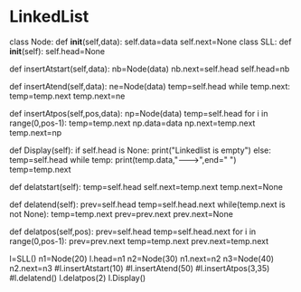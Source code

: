 # LinkedList
class Node:
    def __init__(self,data):
        self.data=data
        self.next=None
class SLL:
    def __init__(self):
        self.head=None
    
   def insertAtstart(self,data):
        nb=Node(data)
        nb.next=self.head
        self.head=nb
        
   def insertAtend(self,data):
        ne=Node(data)
        temp=self.head
        while temp.next:
            temp=temp.next
        temp.next=ne
        
   def insertAtpos(self,pos,data):
        np=Node(data)
        temp=self.head
        for i in range(0,pos-1):
            temp=temp.next
        np.data=data
        np.next=temp.next
        temp.next=np
    
   def Display(self):
        if self.head is None:
            print("Linkedlist is empty")
        else:
            temp=self.head
            while temp:
                print(temp.data,"--->",end=" ")
                temp=temp.next
    
   def delatstart(self):
        temp=self.head
        self.next=temp.next
        temp.next=None
        
   def delatend(self):
        prev=self.head
        temp=self.head.next
        while(temp.next is not None):
            temp=temp.next
            prev=prev.next
        prev.next=None
        
   def delatpos(self,pos):
        prev=self.head
        temp=self.head.next
        for i in range(0,pos-1):
            prev=prev.next
            temp=temp.next
        prev.next=temp.next
        
l=SLL()
n1=Node(20)
l.head=n1
n2=Node(30)
n1.next=n2
n3=Node(40)
n2.next=n3
#l.insertAtstart(10)
#l.insertAtend(50)
#l.insertAtpos(3,35)
#l.delatend()
l.delatpos(2)
l.Display()
